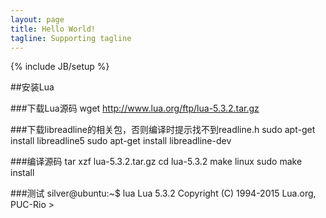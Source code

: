 ```yaml
---
layout: page
title: Hello World!
tagline: Supporting tagline
---
```

{% include JB/setup %}


##安装Lua

###下载Lua源码
        wget http://www.lua.org/ftp/lua-5.3.2.tar.gz

###下载libreadline的相关包，否则编译时提示找不到readline.h
        sudo apt-get install libreadline5
        sudo apt-get install libreadline-dev

###编译源码
        tar xzf lua-5.3.2.tar.gz
        cd lua-5.3.2
        make linux
        sudo make install

###测试
        silver@ubuntu:~$ lua
        Lua 5.3.2  Copyright (C) 1994-2015 Lua.org, PUC-Rio
        >
        